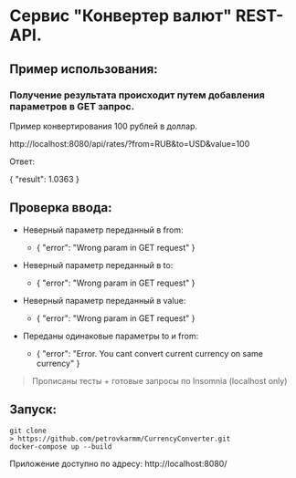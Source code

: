 #  Сервис "Конвертер валют" REST-API.

## Пример использования:

### Получение результата происходит путем добавления параметров в GET запрос.

Пример конвертирования 100 рублей в доллар.

http://localhost:8080/api/rates/?from=RUB&to=USD&value=100

Ответ:

{
	"result": 1.0363
}

## Проверка ввода:

- Неверный параметр переданный в from:

  - {
	"error": "Wrong param in GET request"
    }

- Неверный параметр переданный в to:

  - {
	"error": "Wrong param in GET request"
    }

- Неверный параметр переданный в value:

  - {
	"error": "Wrong param in GET request"
    }

- Переданы одинаковые параметры to и from:

  - {
	"error": "Error. You cant convert current currency on same currency"
    }

> Прописаны тесты + готовые запросы по Insomnia (localhost only)

## Запуск:

```
git clone
> https://github.com/petrovkarmm/CurrencyConverter.git
docker-compose up --build
```
Приложение доступно по адресу: http://localhost:8080/

